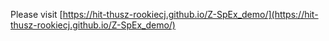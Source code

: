 Please visit [https://hit-thusz-rookiecj.github.io/Z-SpEx_demo/](https://hit-thusz-rookiecj.github.io/Z-SpEx_demo/)

